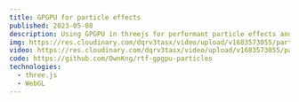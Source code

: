 ```yaml
---
title: GPGPU for particle effects
published: 2023-05-08
description: Using GPGPU in threejs for performant particle effects and physics
img: https://res.cloudinary.com/dqrv3tasx/video/upload/v1683573055/particlesone_rmpd5w.jpg
video: https://res.cloudinary.com/dqrv3tasx/video/upload/v1683573055/particlesone_rmpd5w.mp4
code: https://github.com/OwnKng/rtf-gpgpu-particles
technologies:
  - three.js
  - WebGL
---
```

